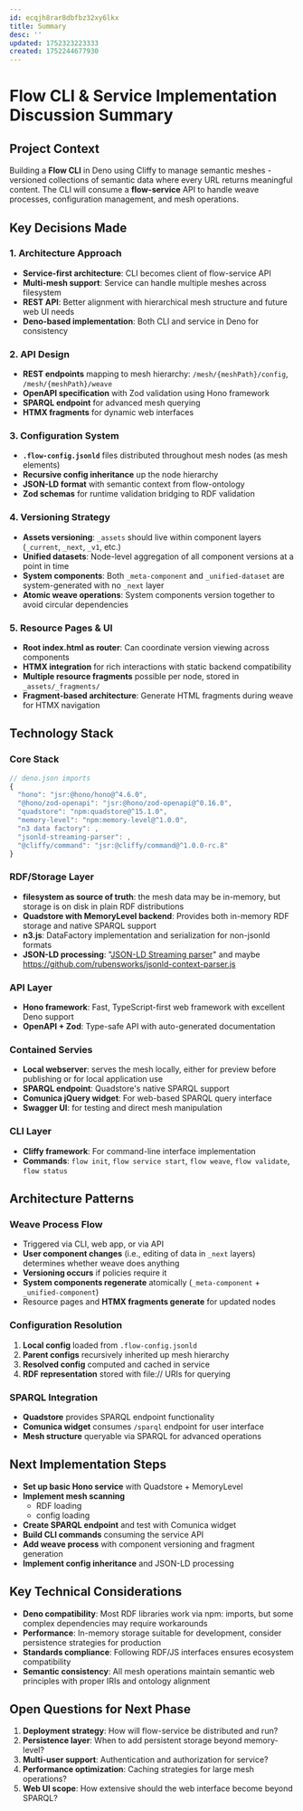 ```yaml
---
id: ecqjh8rar8dbfbz32xy6lkx
title: Summary
desc: ''
updated: 1752323223333
created: 1752244677930
---
```


# Flow CLI & Service Implementation Discussion Summary

## Project Context
Building a **Flow CLI** in Deno using Cliffy to manage semantic meshes - versioned collections of semantic data where every URL returns meaningful content. The CLI will consume a **flow-service** API to handle weave processes, configuration management, and mesh operations.

## Key Decisions Made

### **1. Architecture Approach**
- **Service-first architecture**: CLI becomes client of flow-service API
- **Multi-mesh support**: Service can handle multiple meshes across filesystem
- **REST API**: Better alignment with hierarchical mesh structure and future web UI needs
- **Deno-based implementation**: Both CLI and service in Deno for consistency

### **2. API Design**
- **REST endpoints** mapping to mesh hierarchy: `/mesh/{meshPath}/config`, `/mesh/{meshPath}/weave`
- **OpenAPI specification** with Zod validation using Hono framework
- **SPARQL endpoint** for advanced mesh querying
- **HTMX fragments** for dynamic web interfaces

### **3. Configuration System**
- **`.flow-config.jsonld`** files distributed throughout mesh nodes (as mesh elements)
- **Recursive config inheritance** up the node hierarchy
- **JSON-LD format** with semantic context from flow-ontology
- **Zod schemas** for runtime validation bridging to RDF validation

### **4. Versioning Strategy**
- **Assets versioning**: `_assets` should live within component layers (`_current`, `_next`, `_v1`, etc.)
- **Unified datasets**: Node-level aggregation of all component versions at a point in time
- **System components**: Both `_meta-component` and `_unified-dataset` are system-generated with no `_next` layer
- **Atomic weave operations**: System components version together to avoid circular dependencies

### **5. Resource Pages & UI**
- **Root index.html as router**: Can coordinate version viewing across components
- **HTMX integration** for rich interactions with static backend compatibility
- **Multiple resource fragments** possible per node, stored in `_assets/_fragments/`
- **Fragment-based architecture**: Generate HTML fragments during weave for HTMX navigation

## Technology Stack

### **Core Stack**
```typescript
// deno.json imports
{
  "hono": "jsr:@hono/hono@^4.6.0",
  "@hono/zod-openapi": "jsr:@hono/zod-openapi@^0.16.0",
  "quadstore": "npm:quadstore@^15.1.0",
  "memory-level": "npm:memory-level@^1.0.0", 
  "n3 data factory": ,
  "jsonld-streaming-parser": ,
  "@cliffy/command": "jsr:@cliffy/command@^1.0.0-rc.8"
}
```

### **RDF/Storage Layer**
- **filesystem as source of truth**: the mesh data may be in-memory, but storage is on disk in plain RDF distributions
- **Quadstore with MemoryLevel backend**: Provides both in-memory RDF storage and native SPARQL support
- **n3.js**: DataFactory implementation and serialization for non-jsonld formats
- **JSON-LD processing**: "[JSON-LD Streaming parser](https://github.com/rubensworks/jsonld-streaming-parser.js)" and maybe https://github.com/rubensworks/jsonld-context-parser.js

### **API Layer**  
- **Hono framework**: Fast, TypeScript-first web framework with excellent Deno support
- **OpenAPI + Zod**: Type-safe API with auto-generated documentation 


### Contained Servies
- **Local webserver**: serves the mesh locally, either for preview before publishing or for local application use
- **SPARQL endpoint**: Quadstore's native SPARQL support
- **Comunica jQuery widget**: For web-based SPARQL query interface
- **Swagger UI**: for testing and direct mesh manipulation

### **CLI Layer**
- **Cliffy framework**: For command-line interface implementation
- **Commands**: `flow init`, `flow service start`, `flow weave`, `flow validate`, `flow status`

## Architecture Patterns

### **Weave Process Flow**
- Triggered via CLI, web app, or via API
- **User component changes** (i.e., editing of data in `_next` layers) determines whether weave does anything
- **Versioning occurs** if policies require it
- **System components regenerate** atomically (`_meta-component` + `_unified-component`)
- Resource pages and **HTMX fragments generate** for updated nodes

### **Configuration Resolution**
1. **Local config** loaded from `.flow-config.jsonld`
2. **Parent configs** recursively inherited up mesh hierarchy  
3. **Resolved config** computed and cached in service
4. **RDF representation** stored with file:// URIs for querying

### **SPARQL Integration**
- **Quadstore** provides SPARQL endpoint functionality
- **Comunica widget** consumes `/sparql` endpoint for user interface
- **Mesh structure** queryable via SPARQL for advanced operations

## Next Implementation Steps

- **Set up basic Hono service** with Quadstore + MemoryLevel
- **Implement mesh scanning** 
  - RDF loading
  - config loading
- **Create SPARQL endpoint** and test with Comunica widget
- **Build CLI commands** consuming the service API
- **Add weave process** with component versioning and fragment generation
- **Implement config inheritance** and JSON-LD processing

## Key Technical Considerations

- **Deno compatibility**: Most RDF libraries work via npm: imports, but some complex dependencies may require workarounds
- **Performance**: In-memory storage suitable for development, consider persistence strategies for production
- **Standards compliance**: Following RDF/JS interfaces ensures ecosystem compatibility
- **Semantic consistency**: All mesh operations maintain semantic web principles with proper IRIs and ontology alignment

## Open Questions for Next Phase

1. **Deployment strategy**: How will flow-service be distributed and run?
2. **Persistence layer**: When to add persistent storage beyond memory-level?
3. **Multi-user support**: Authentication and authorization for service?
4. **Performance optimization**: Caching strategies for large mesh operations?
5. **Web UI scope**: How extensive should the web interface become beyond SPARQL?